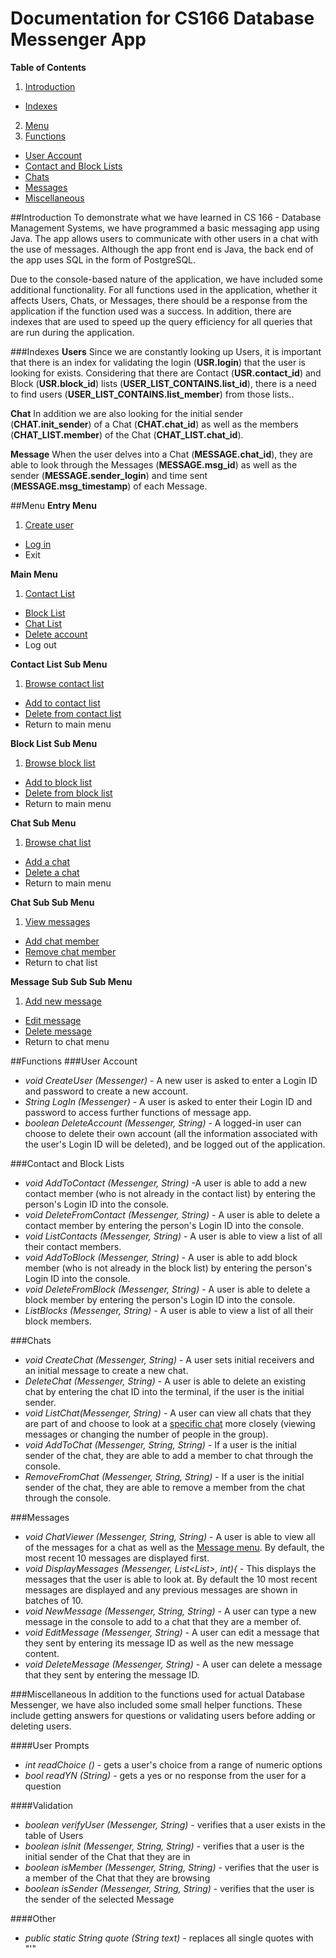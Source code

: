# Documentation for CS166 Database Messenger App

**Table of Contents**

1. [Introduction](#intro)
  * [Indexes](#index)
2. [Menu](#menu)
3. [Functions](#func)
  * [User Account](#accnt)
  * [Contact and Block Lists](#lists)
  * [Chats](#chat)
  * [Messages](#msgs)
  * [Miscellaneous](#misc)

##<a name="intro">Introduction</a>
To demonstrate what we have learned in CS 166 - Database Management Systems, we have programmed a basic messaging app using Java. The app allows users to communicate with other users in a chat with the use of messages. Although the app front end is Java, the back end of the app uses SQL in the form of PostgreSQL.

Due to the console-based nature of the application, we have included some additional functionality. For all functions used in the application, whether it affects Users, Chats, or Messages, there should be a response from the application if the function used was a success. In addition, there are indexes that are used to speed up the query efficiency for all queries that are run during the application.

###<a name="index">Indexes</a>
**Users**
Since we are constantly looking up Users, it is important that there is an index for validating the login (**USR.login**) that the user is looking for exists. Considering that there are Contact (**USR.contact_id**) and Block (**USR.block_id**) lists (**USER_LIST_CONTAINS.list_id**), there is a need to find users (**USER_LIST_CONTAINS.list_member**) from those lists..

**Chat**
In addition we are also looking for the initial sender (**CHAT.init_sender**) of a Chat (**CHAT.chat_id**) as well as the members (**CHAT_LIST.member**) of the Chat (**CHAT_LIST.chat_id**).

**Message**
When the user delves into a Chat (**MESSAGE.chat_id**), they are able to look through the Messages (**MESSAGE.msg_id**) as well as the sender (**MESSAGE.sender_login**) and time sent (**MESSAGE.msg_timestamp**) of each Message.

##<a name="menu">Menu</a>
**Entry Menu**
1. [Create user](#userCreate)
- [Log in](#userLogin)
- Exit

**Main Menu**
1. [Contact List](#contactMenu)
- [Block List](#blockMenu)
- [Chat List](#chatMenu)
- [Delete account](#userDelete)
- Log out

<a name="contactMenu">**Contact List Sub Menu**</a>
1. [Browse contact list](#contactBrowse)
- [Add to contact list](#contactAdd)
- [Delete from contact list](#contactDelete)
- Return to main menu

<a name="blockMenu">**Block List Sub Menu**</a>
1. [Browse block list](#blockBrowse)
- [Add to block list](#blockAdd)
- [Delete from block list](#blockDelete)
- Return to main menu

<a name="chatMenu">**Chat Sub Menu**</a>
1. [Browse chat list](#chatBrowse)
- [Add a chat](#chatAdd)
- [Delete a chat](#chatDelete)
- Return to main menu

<a name="chatMenu2">**Chat Sub Sub Menu**</a>
1. [View messages](#msgBrowse)
- [Add chat member](#chatMemAdd)
-  [Remove chat member](#chatMemDelete)
- Return to chat list

<a name="msgMenu">**Message Sub Sub Sub Menu**</a>
1. [Add new message](#msgAdd)
- [Edit message](#msgEdit)
- [Delete message](#msgDelete)
- Return to chat menu

##<a name="func">Functions</a>
###<a name="accnt">User Account</a>
* <a name="userCreate">*void CreateUser (Messenger)*</a> - A new user is asked to enter a Login ID and password to create a new account.
* <a name="userLogin">*String LogIn (Messenger)*</a> - A user is asked to enter their Login ID and password to access further functions of message app.
* <a name="userDelete">*boolean DeleteAccount (Messenger, String)*</a> - A logged-in user can choose to delete their own account (all the information associated with the user's Login ID will be deleted), and be logged out of the application.

###<a name="lists">Contact and Block Lists</a>
* <a name="contactAdd">*void AddToContact (Messenger, String)*</a> -A user is able to add a new contact member (who is not already in the contact list) by entering the person's Login ID into the console.
* <a name="contactDelete">*void DeleteFromContact (Messenger, String)*</a> - A user is able to delete a contact member by entering the person's Login ID into the console.
* <a name="contactBrowse">*void ListContacts (Messenger, String)*</a> - A user is able to view a list of all their contact members.
* <a name="blockAdd">*void AddToBlock (Messenger, String)*</a> - A user is able to add block member (who is not already in the block list) by entering the person's Login ID into the console.
* <a name="blockDelete">*void DeleteFromBlock (Messenger, String)*</a> - A user is able to delete a block member by entering the person's Login ID into the console.
* <a name="blockBrowse">*ListBlocks (Messenger, String)*</a> - A user is able to view a list of all their block members.

###<a name="chat">Chats</a>
* <a name="chatAdd">*void CreateChat (Messenger, String)*</a> - A user sets initial receivers and an initial message to create a new chat.
* <a name="chatDelete">*DeleteChat (Messenger, String)*</a> - A user is able to delete an existing chat by entering the chat ID into the terminal, if the user is the initial sender. 
* <a name="chatBrowse">*void ListChat(Messenger, String)*</a> - A user can view all chats that they are part of and choose to look at a [specific chat](#chatMenu2) more closely (viewing messages or changing the number of people in the group).
* <a name="chatMemAdd">*void AddToChat (Messenger, String, String)*</a> - If a user is the initial sender of the chat, they are able to add a member to chat through the console.
* <a name="ChatMemDelete">*RemoveFromChat (Messenger, String, String)*</a> - If a user is the initial sender of the chat, they are able to remove a member from the chat through the console.

###<a name="msgs">Messages</a>
* <a name="msgBrowse">*void ChatViewer (Messenger, String, String)*</a> - A user is able to view all of the messages for a chat as well as the [Message menu](#msgMenu). By default, the most recent 10 messages are displayed first.
* <a name="msgMore">*void DisplayMessages (Messenger, List<List<String>>, int){*</a> - This displays the messages that the user is able to look at. By default the 10 most recent messages are displayed and any previous messages are shown in batches of 10.
* <a name="msgAdd">*void NewMessage (Messenger, String, String)*</a> - A user can type a new message in the console to add to a chat that they are a member of.
* <a name="msgEdit">*void EditMessage (Messenger, String)*</a> - A user can edit a message that they sent by entering its message ID as well as the new message content.
* <a name="msgDelete">*void DeleteMessage (Messenger, String)*</a> - A user can delete a message that they sent by entering the message ID.

###<a name="misc">Miscellaneous</a>
In addition to the functions used for actual Database Messenger, we have also included some small helper functions. These include getting answers for questions or validating users before adding or deleting users.

####User Prompts
* *int readChoice ()* - gets a user's choice from a range of numeric options
* *bool readYN (String)* - gets a yes or no response from the user for a question

####Validation
* *boolean verifyUser (Messenger, String)* - verifies that a user exists in the table of Users
* *boolean isInit (Messenger, String, String)* - verifies that a user is the initial sender of the Chat that they are in
* *boolean isMember (Messenger, String, String)* - verifies that the user is a member of the Chat that they are browsing
* *boolean isSender (Messenger, String, String)* - verifies that the user is the sender of the selected Message

####Other
* *public static String quote (String text)* - replaces all single quotes with "\'"
